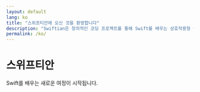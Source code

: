 ```yaml
---
layout: default
lang: ko
title: "스위프티안에 오신 것을 환영합니다"
description: "Swiftian은 창의적인 코딩 프로젝트를 통해 Swift를 배우는 상호작용형 플랫폼입니다."
permalink: /ko/
---
```


# 스위프티안

Swift를 배우는 새로운 여정이 시작됩니다.
